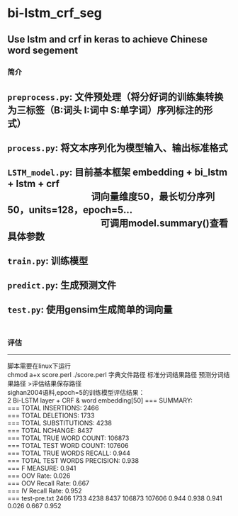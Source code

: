 # bi-lstm_crf_seg
## Use lstm and crf  in keras  to achieve Chinese word segement
### 简介
`preprocess.py`:      文件预处理（将分好词的训练集转换为三标签（B:词头 I:词中 S:单字词）序列标注的形式）</br>
</br>
`process.py`:         将文本序列化为模型输入、输出标准格式</br>
</br>
`LSTM_model.py`:      目前基本框架 embedding + bi_lstm + lstm + crf          </br>
&emsp;&emsp;&emsp;&emsp;&emsp;&emsp;&emsp;&emsp;&emsp;词向量维度50，最长切分序列50，units=128，epoch=5...</br>
&emsp;&emsp;&emsp;&emsp;&emsp;&emsp;&emsp;&emsp;&emsp;&emsp;可调用model.summary()查看具体参数</br>
</br>
`train.py`:           训练模型</br>
</br>
`predict.py`:         生成预测文件</br>
</br>
`test.py`:            使用gensim生成简单的词向量</br>
</br>
-----------------
### 评估
-----------------
脚本需要在linux下运行 </br>
chmod a+x score.perl   ./score.perl 字典文件路径 标准分词结果路径 预测分词结果路径 >评估结果保存路径</br>
sighan2004语料,epoch=5的训练模型评估结果：</br>
2 Bi-LSTM layer + CRF & word embedding[50]
=== SUMMARY:</br>
=== TOTAL INSERTIONS:	2466</br>
=== TOTAL DELETIONS:	1733</br>
=== TOTAL SUBSTITUTIONS:	4238</br>
=== TOTAL NCHANGE:	8437</br>
=== TOTAL TRUE WORD COUNT:	106873</br>
=== TOTAL TEST WORD COUNT:	107606</br>
=== TOTAL TRUE WORDS RECALL:	0.944</br>
=== TOTAL TEST WORDS PRECISION:	0.938</br>
=== F MEASURE:	0.941</br>
=== OOV Rate:	0.026</br>
=== OOV Recall Rate:	0.667</br>
=== IV Recall Rate:	0.952</br>
=== test-pre.txt	2466	1733	4238	8437	106873	107606	0.944	0.938	0.941	0.026	0.667	0.952</br>
